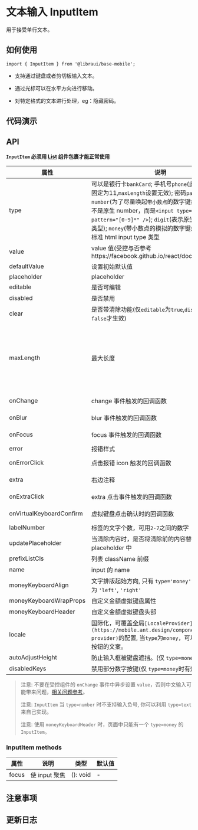 # 文本输入 InputItem

用于接受单行文本。

## 如何使用

```
import { InputItem } from '@libraui/base-mobile';

```

- 支持通过键盘或者剪切板输入文本。

- 通过光标可以在水平方向进行移动。

- 对特定格式的文本进行处理，eg：隐藏密码。

## 代码演示 


## API

**`InputItem` 必须用 [List](https://mobile.ant.design/components/list) 组件包裹才能正常使用**

|属性 | 说明 | 类型 | 默认值
|----|-----|------|------
| type    | 可以是银行卡`bankCard`; 手机号`phone`(此时最大长度固定为11,`maxLength`设置无效); 密码`password`; 数字`number`(为了尽量唤起`带小数点`的数字键盘，此类型并不是原生 number，而是`<input type="text" pattern="[0-9]*" />`); `digit`(表示原生的 number 类型); `money`(带小数点的模拟的数字键盘) 以及其他标准 html input type 类型 | String |  `text`  |
| value    | value 值(受控与否参考https://facebook.github.io/react/docs/forms.html)  | String |  无  |
| defaultValue    | 设置初始默认值        | String |  -  |
| placeholder      | placeholder        | String | ''  |
| editable    | 是否可编辑        | bool |  true  |
| disabled    | 是否禁用        | bool |  false  |
| clear      |  是否带清除功能(仅`editable`为`true`,`disabled`为`false`才生效) | bool | false  |
| maxLength      |  最大长度      | number |  无。除money类型外，仅当text, email, search, password, tel, or url 有效。具体可以查看文档 https://developer.mozilla.org/zh-TW/docs/Web/HTML/Element/input，以及相关issue https://github.com/ant-design/ant-design-mobile/issues/2966  |
| onChange    | change 事件触发的回调函数 | (val: string): void |  -  |
| onBlur     | blur 事件触发的回调函数 | (val: string): void |   -  |
| onFocus    | focus 事件触发的回调函数 | (val: string): void |  -  |
| error       | 报错样式        | bool |  false  |
| onErrorClick       | 点击报错 icon 触发的回调函数  | (e: Object): void |  无  |
| extra       | 右边注释   | string or node |  ''  |
| onExtraClick      | extra 点击事件触发的回调函数 | (e: Object): void |  无  |
| onVirtualKeyboardConfirm | 虚拟键盘点击确认时的回调函数 | (val: string): void |  无  |
| labelNumber  | 标签的文字个数，可用`2-7`之间的数字 | number | `5` |
| updatePlaceholder  | 当清除内容时，是否将清除前的内容替换到 placeholder 中 | bool |  false  |
| prefixListCls     |   列表 className 前缀      | String |  `am-list`  |
| name    | input 的 name        | String |  无  |
| moneyKeyboardAlign    | 文字排版起始方向, 只有 `type='money'` 支持， 可选为 `'left'`, `'right'`       | String |  'right'  |
| moneyKeyboardWrapProps    | 自定义金额虚拟键盘属性  | Object | {} |
| moneyKeyboardHeader    | 自定义金额虚拟键盘头部  | ReactNode | null |
| locale   | 国际化，可覆盖全局`[LocaleProvider](https://mobile.ant.design/components/locale-provider)`的配置, 当`type`为`money`，可以自定义确认按钮的文案。 | Object: { confirmLabel } |  无 |
| autoAdjustHeight   | 防止输入框被键盘遮挡。(仅 `type=money`时有效) | bool |  false |
| disabledKeys   | 禁用部分数字按键(仅 `type=money`时有效) | array | null |

> 注意: 不要在受控组件的 `onChange` 事件中异步设置 `value`，否则中文输入可能带来问题，[相关问题参考](https://github.com/facebook/react/issues/3926)。
>
> 注意: `InputItem` 当 `type=number` 时不支持输入负号, 你可以利用 `type=text` 来自己实现。
>
> 注意: 使用 `moneyKeyboardHeader` 时，页面中只能有一个 `type=money` 的 `InputItem`。

### InputItem methods

|属性 | 说明 | 类型 | 默认值
|----|-----|------|------
| focus    | 使 input 聚焦  | (): void |  -  |




## 注意事项



## 更新日志
